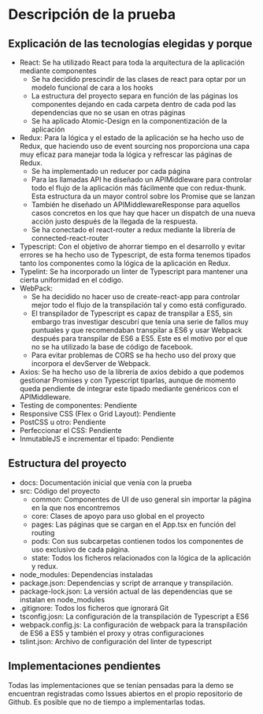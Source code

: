 # Descripción de la prueba

## Explicación de las tecnologías elegidas y porque
- React: Se ha utilizado React para toda la arquitectura de la aplicación mediante componentes
    - Se ha decidido prescindir de las clases de react para optar por un modelo funcional de cara a los hooks
    - La estructura del proyecto separa en función de las páginas los componentes dejando en cada carpeta dentro de cada pod las dependencias que no se usan en otras páginas
    - Se ha aplicado Atomic-Design en la componentización de la aplicación
- Redux: Para la lógica y el estado de la aplicación se ha hecho uso de Redux, que haciendo uso de event sourcing nos proporciona una capa muy eficaz para manejar toda la lógica y refrescar las páginas de Redux.
    - Se ha implementado un reducer por cada página
    - Para las llamadas API he diseñado un APIMiddleware para controlar todo el flujo de la aplicación más fácilmente que con redux-thunk. Esta estructura da un mayor control sobre los Promise que se lanzan
    - También he diseñado un APIMiddlewareResponse para aquellos casos concretos en los que hay que hacer un dispatch de una nueva acción justo después de la llegada de la respuesta.
    - Se ha conectado el react-router a redux mediante la librería de connected-react-router
- Typescript: Con el objetivo de ahorrar tiempo en el desarrollo y evitar errores se ha hecho uso de Typescript, de esta forma tenemos tipados tanto los componentes como la lógica de la aplicación en Redux.
- Typelint: Se ha incorporado un linter de Typescript para mantener una cierta uniformidad en el código.
- WebPack: 
    - Se ha decidido no hacer uso de create-react-app para controlar mejor todo el flujo de la transpilación tal y como está configurado. 
    - El transpilador de Typescript es capaz de transpilar a ES5, sin embargo tras investigar descubrí que tenía una serie de fallos muy puntuales y que recomendaban transpilar a ES6 y usar Webpack después para transpilar de ES6 a ES5. Este es el motivo por el que no se ha utilizado la base de código de facebook.
    - Para evitar problemas de CORS se ha hecho uso del proxy que incorpora el devServer de Webpack.
- Axios: Se ha hecho uso de la librería de axios debido a que podemos gestionar Promises y con Typescript tiparlas, aunque de momento queda pendiente de integrar este tipado mediante genéricos con el APIMiddleware.
- Testing de componentes: Pendiente
- Responsive CSS (Flex o Grid Layout): Pendiente
- PostCSS u otro: Pendiente
- Perfeccionar el CSS: Pendiente
- InmutableJS e incrementar el tipado: Pendiente

## Estructura del proyecto

- docs: Documentación inicial que venía con la prueba
- src: Código del proyecto
    - common: Componentes de UI de uso general sin importar la página en la que nos encontremos
    - core: Clases de apoyo para uso global en el proyecto
    - pages: Las páginas que se cargan en el App.tsx en función del routing
    - pods: Con sus subcarpetas contienen todos los componentes de uso exclusivo de cada página.
    - state: Todos los ficheros relacionados con la lógica de la aplicación y redux.
- node_modules: Dependencias instaladas
- package.json: Dependencias y script de arranque y transpilación.
- package-lock.json: La versión actual de las dependencias que se instalan en node_modules
- .gitignore: Todos los ficheros que ignorará Git
- tsconfig.josn: La configuración de la transpilación de Typescript a ES6
- webpack.config.js: La configuración de webpack para la transpilación de ES6 a ES5 y también el proxy y otras configuraciones
- tslint.json: Archivo de configuración del linter de typescript

## Implementaciones pendientes

Todas las implementaciones que se tenían pensadas para la demo se encuentran registradas como Issues abiertos en el propio repositorio de Github. Es posible que no de tiempo a implementarlas todas.